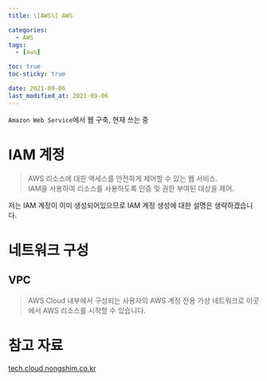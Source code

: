 ```yaml
---
title: \[AWS\] AWS

categories:
  - AWS
tags:
  - [aws]

toc: true
toc-sticky: true

date: 2021-09-06
last_modified_at: 2021-09-06
---
```


`Amazon Web Service`에서 웹 구축, 현재 쓰는 중

# IAM 계정

> AWS 리소스에 대한 액세스를 안전하게 제어할 수 있는 웹 서비스.  
  IAM을 사용하여 리소스를 사용하도록 인증 및 권한 부여된 대상을 제어.

저는 IAM 계정이 이미 생성되어있으므로 IAM 계정 생성에 대한 설명은 생략하겠습니다.

# 네트워크 구성

## VPC

> AWS  Cloud 내부에서 구성되는 사용자의 AWS 계정 전용 가상 네트워크로 이곳에서 AWS 리소스를 시작할 수 있습니다. 



# 참고 자료

[tech.cloud.nongshim.co.kr](https://tech.cloud.nongshim.co.kr/?s=%EC%B4%88%EB%B3%B4%EC%9E%90%EB%A5%BC+%EC%9C%84%ED%95%9C+aws)